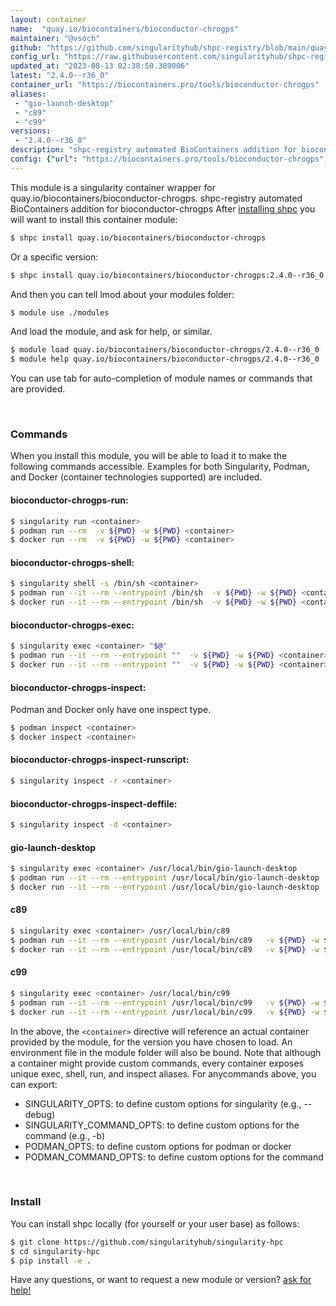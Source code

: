 ```yaml
---
layout: container
name:  "quay.io/biocontainers/bioconductor-chrogps"
maintainer: "@vsoch"
github: "https://github.com/singularityhub/shpc-registry/blob/main/quay.io/biocontainers/bioconductor-chrogps/container.yaml"
config_url: "https://raw.githubusercontent.com/singularityhub/shpc-registry/main/quay.io/biocontainers/bioconductor-chrogps/container.yaml"
updated_at: "2023-08-13 02:38:50.389006"
latest: "2.4.0--r36_0"
container_url: "https://biocontainers.pro/tools/bioconductor-chrogps"
aliases:
 - "gio-launch-desktop"
 - "c89"
 - "c99"
versions:
 - "2.4.0--r36_0"
description: "shpc-registry automated BioContainers addition for bioconductor-chrogps"
config: {"url": "https://biocontainers.pro/tools/bioconductor-chrogps", "maintainer": "@vsoch", "description": "shpc-registry automated BioContainers addition for bioconductor-chrogps", "latest": {"2.4.0--r36_0": "sha256:b61ea239822f5f1a3cb741e8de565600b5efb6309f724064eccbdbf5c61043d6"}, "tags": {"2.4.0--r36_0": "sha256:b61ea239822f5f1a3cb741e8de565600b5efb6309f724064eccbdbf5c61043d6"}, "docker": "quay.io/biocontainers/bioconductor-chrogps", "aliases": {"gio-launch-desktop": "/usr/local/bin/gio-launch-desktop", "c89": "/usr/local/bin/c89", "c99": "/usr/local/bin/c99"}}
---
```


This module is a singularity container wrapper for quay.io/biocontainers/bioconductor-chrogps.
shpc-registry automated BioContainers addition for bioconductor-chrogps
After [installing shpc](#install) you will want to install this container module:


```bash
$ shpc install quay.io/biocontainers/bioconductor-chrogps
```

Or a specific version:

```bash
$ shpc install quay.io/biocontainers/bioconductor-chrogps:2.4.0--r36_0
```

And then you can tell lmod about your modules folder:

```bash
$ module use ./modules
```

And load the module, and ask for help, or similar.

```bash
$ module load quay.io/biocontainers/bioconductor-chrogps/2.4.0--r36_0
$ module help quay.io/biocontainers/bioconductor-chrogps/2.4.0--r36_0
```

You can use tab for auto-completion of module names or commands that are provided.

<br>

### Commands

When you install this module, you will be able to load it to make the following commands accessible.
Examples for both Singularity, Podman, and Docker (container technologies supported) are included.

#### bioconductor-chrogps-run:

```bash
$ singularity run <container>
$ podman run --rm  -v ${PWD} -w ${PWD} <container>
$ docker run --rm  -v ${PWD} -w ${PWD} <container>
```

#### bioconductor-chrogps-shell:

```bash
$ singularity shell -s /bin/sh <container>
$ podman run --it --rm --entrypoint /bin/sh  -v ${PWD} -w ${PWD} <container>
$ docker run --it --rm --entrypoint /bin/sh  -v ${PWD} -w ${PWD} <container>
```

#### bioconductor-chrogps-exec:

```bash
$ singularity exec <container> "$@"
$ podman run --it --rm --entrypoint ""  -v ${PWD} -w ${PWD} <container> "$@"
$ docker run --it --rm --entrypoint ""  -v ${PWD} -w ${PWD} <container> "$@"
```

#### bioconductor-chrogps-inspect:

Podman and Docker only have one inspect type.

```bash
$ podman inspect <container>
$ docker inspect <container>
```

#### bioconductor-chrogps-inspect-runscript:

```bash
$ singularity inspect -r <container>
```

#### bioconductor-chrogps-inspect-deffile:

```bash
$ singularity inspect -d <container>
```


#### gio-launch-desktop

```bash
$ singularity exec <container> /usr/local/bin/gio-launch-desktop
$ podman run --it --rm --entrypoint /usr/local/bin/gio-launch-desktop   -v ${PWD} -w ${PWD} <container> -c " $@"
$ docker run --it --rm --entrypoint /usr/local/bin/gio-launch-desktop   -v ${PWD} -w ${PWD} <container> -c " $@"
```


#### c89

```bash
$ singularity exec <container> /usr/local/bin/c89
$ podman run --it --rm --entrypoint /usr/local/bin/c89   -v ${PWD} -w ${PWD} <container> -c " $@"
$ docker run --it --rm --entrypoint /usr/local/bin/c89   -v ${PWD} -w ${PWD} <container> -c " $@"
```


#### c99

```bash
$ singularity exec <container> /usr/local/bin/c99
$ podman run --it --rm --entrypoint /usr/local/bin/c99   -v ${PWD} -w ${PWD} <container> -c " $@"
$ docker run --it --rm --entrypoint /usr/local/bin/c99   -v ${PWD} -w ${PWD} <container> -c " $@"
```



In the above, the `<container>` directive will reference an actual container provided
by the module, for the version you have chosen to load. An environment file in the
module folder will also be bound. Note that although a container
might provide custom commands, every container exposes unique exec, shell, run, and
inspect aliases. For anycommands above, you can export:

 - SINGULARITY_OPTS: to define custom options for singularity (e.g., --debug)
 - SINGULARITY_COMMAND_OPTS: to define custom options for the command (e.g., -b)
 - PODMAN_OPTS: to define custom options for podman or docker
 - PODMAN_COMMAND_OPTS: to define custom options for the command

<br>

### Install

You can install shpc locally (for yourself or your user base) as follows:

```bash
$ git clone https://github.com/singularityhub/singularity-hpc
$ cd singularity-hpc
$ pip install -e .
```

Have any questions, or want to request a new module or version? [ask for help!](https://github.com/singularityhub/singularity-hpc/issues)
